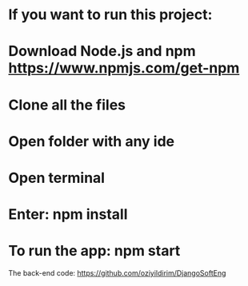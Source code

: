 # If you want to run this project:
# Download Node.js and npm https://www.npmjs.com/get-npm
# Clone all the files 
# Open folder with any ide
# Open terminal
# Enter: npm install
# To run the app: npm start

The back-end code: https://github.com/oziyildirim/DjangoSoftEng
